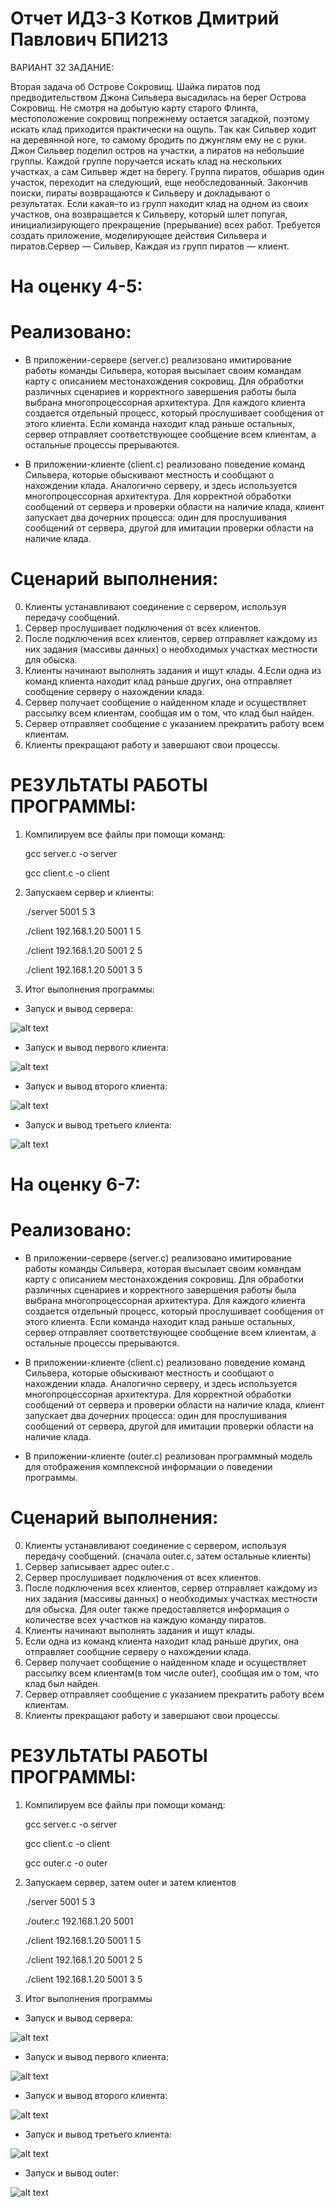 # Отчет ИДЗ-3 Котков Дмитрий Павлович БПИ213

ВАРИАНТ 32 ЗАДАНИЕ:


   Вторая задача об Острове Сокровищ. Шайка пиратов под предводительством Джона Сильвера высадилась на берег Острова Сокровищ. Не смотря на добытую карту старого Флинта, местоположение сокровищ попрежнему остается загадкой, поэтому искать клад приходится практически на ощупь. Так как Сильвер ходит на деревянной ноге, то самому бродить по джунглям ему не с руки. Джон Сильвер поделил остров на участки, а пиратов на небольшие группы. Каждой группе поручается искать клад на нескольких участках, а сам Сильвер ждет на берегу. Группа пиратов, обшарив один участок, переходит на следующий, еще необследованный. Закончив поиски, пираты возвращаются к Сильверу и докладывают о результатах. Если какая–то из групп находит клад на одном из своих участков, она возвращается к Сильверу, который шлет попугая, инициализирующего прекращение (прерывание) всех работ. Требуется создать приложение, моделирующее действия Сильвера и пиратов.Сервер — Сильвер, Каждая из групп пиратов — клиент.



# На оценку 4-5:

# Реализовано:
 - В приложении-сервере (server.c) реализовано имитирование работы команды Сильвера, которая высылает своим командам карту с описанием местонахождения сокровищ. Для обработки различных сценариев и корректного завершения работы была выбрана многопроцессорная архитектура. Для каждого клиента создается отдельный процесс, который прослушивает сообщения от этого клиента. Если команда находит клад раньше остальных, сервер отправляет соответствующее сообщение всем клиентам, а остальные процессы прерываются.

 - В приложении-клиенте (client.c) реализовано поведение команд Сильвера, которые обыскивают местность и сообщают о нахождении клада. Аналогично серверу, и здесь используется многопроцессорная архитектура. Для корректной обработки сообщений от сервера и проверки области на наличие клада, клиент запускает два дочерних процесса: один для прослушивания сообщений от сервера, другой для имитации проверки области на наличие клада.

# Сценарий выполнения:

0. Клиенты устанавливают соединение с сервером, используя передачу сообщений.
1. Сервер прослушивает подключения от всех клиентов.
2. После подключения всех клиентов, сервер отправляет каждому из них задания (массивы данных) о необходимых участках местности для обыска.
3. Клиенты начинают выполнять задания и ищут клады.
4.Если одна из команд клиента находит клад раньше других, она отправляет сообщение серверу о нахождении клада.
5. Сервер получает сообщение о найденном кладе и осуществляет рассылку всем клиентам, сообщая им о том, что клад был найден.
6. Сервер отправляет сообщение с указанием прекратить работу всем клиентам.
7. Клиенты прекращают работу и завершают свои процессы.



# РЕЗУЛЬТАТЫ РАБОТЫ ПРОГРАММЫ:


1. Компилируем все файлы при помощи команд:


      gcc server.c -o server
      
      
      gcc client.c -o client
      
      
2. Запускаем сервер и клиенты:


      ./server 5001 5 3
      
      
      ./client 192.168.1.20 5001 1 5
      
      
      ./client 192.168.1.20 5001 2 5
      
      
      ./client 192.168.1.20 5001 3 5
      
      
3. Итог выполнения программы:

- Запуск и вывод сервера:


![alt text](https://github.com/kottng/OS_IDZ_4/blob/main/server.png)


- Запуск и вывод первого клиента:


![alt text](https://github.com/kottng/OS_IDZ_4/blob/main/client_1.png)


- Запуск и вывод второго клиента:


![alt text](https://github.com/kottng/OS_IDZ_4/blob/main/client_2.png)


- Запуск и вывод третьего клиента:


![alt text](https://github.com/kottng/OS_IDZ_4/blob/main/client_3.png)



# На оценку 6-7:


# Реализовано:
 - В приложении-сервере (server.c) реализовано имитирование работы команды Сильвера, которая высылает своим командам карту с описанием местонахождения сокровищ. Для обработки различных сценариев и корректного завершения работы была выбрана многопроцессорная архитектура. Для каждого клиента создается отдельный процесс, который прослушивает сообщения от этого клиента. Если команда находит клад раньше остальных, сервер отправляет соответствующее сообщение всем клиентам, а остальные процессы прерываются.

 - В приложении-клиенте (client.c) реализовано поведение команд Сильвера, которые обыскивают местность и сообщают о нахождении клада. Аналогично серверу, и здесь используется многопроцессорная архитектура. Для корректной обработки сообщений от сервера и проверки области на наличие клада, клиент запускает два дочерних процесса: один для прослушивания сообщений от сервера, другой для имитации проверки области на наличие клада.
 
 - В приложении-клиенте (outer.c) реализован программный модель для отображения комплексной информации о поведении программы.

# Сценарий выполнения:

0. Клиенты устанавливают соединение с сервером, используя передачу сообщений. (сначала outer.c, затем остальные клиенты)
1. Сервер записывает адрес outer.c .
2. Сервер прослушивает подключения от всех клиентов.
3. После подключения всех клиентов, сервер отправляет каждому из них задания (массивы данных) о необходимых участках местности для обыска. Для outer также предоставляется информация о количестве всех участков на каждую команду пиратов. 
4. Клиенты начинают выполнять задания и ищут клады.
5. Если одна из команд клиента находит клад раньше других, она отправляет сообщние серверу о нахождении клада.
6. Сервер получает сообщение о найденном кладе и осуществляет рассылку всем клиентам(в том числе outer), сообщая им о том, что клад был найден.
7. Сервер отправляет сообщение с указанием прекратить работу всем клиентам.
8. Клиенты прекращают работу и завершают свои процессы.


# РЕЗУЛЬТАТЫ РАБОТЫ ПРОГРАММЫ:


1. Компилируем все файлы при помощи команд:


      gcc server.c -o server
      
      
      gcc client.c -o client
        
      
      gcc outer.c -o outer
      


2. Запускаем сервер, затем outer и затем клиентов


      ./server 5001 5 3
      
      
      ./outer.c 192.168.1.20 5001
      
      
      ./client 192.168.1.20 5001 1 5
      
      
      ./client 192.168.1.20 5001 2 5
      
      
      ./client 192.168.1.20 5001 3 5



3. Итог выполнения программы


- Запуск и вывод сервера:


![alt text](https://github.com/kottng/OS_IDZ_4/blob/main/server_6_7.png)


- Запуск и вывод первого клиента:


![alt text](https://github.com/kottng/OS_IDZ_4/blob/main/client_1_6_7.png)


- Запуск и вывод второго клиента:


![alt text](https://github.com/kottng/OS_IDZ_4/blob/main/client_2_6_7.png)


- Запуск и вывод третьего клиента:


![alt text](https://github.com/kottng/OS_IDZ_4/blob/main/client_3_6_7.png)


- Запуск и вывод outer:


![alt text](https://github.com/kottng/OS_IDZ_4/blob/main/outer_6_7.png)



